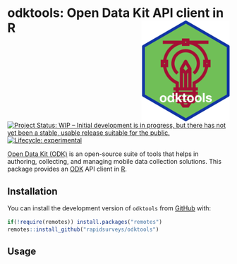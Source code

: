 
<!-- README.md is generated from README.Rmd. Please edit that file -->

# odktools: Open Data Kit API client in R <img src="man/figures/odktools.png" width="200" align="right" />

<!-- badges: start -->

[![Project Status: WIP – Initial development is in progress, but there
has not yet been a stable, usable release suitable for the
public.](https://www.repostatus.org/badges/latest/wip.svg)](https://www.repostatus.org/#wip)
[![Lifecycle:
experimental](https://img.shields.io/badge/lifecycle-experimental-orange.svg)](https://www.tidyverse.org/lifecycle/#experimental)
<!-- badges: end -->

[Open Data Kit (ODK)](https://opendatakit.org) is an open-source suite
of tools that helps in authoring, collecting, and managing mobile data
collection solutions. This package provides an
[ODK](https://opendatakit.org) API client in
[R](https://cran.r-project.org).

## Installation

You can install the development version of `odktools` from
[GitHub](https://github.com/rapidsurveys/odktools) with:

``` r
if(!require(remotes)) install.packages("remotes")
remotes::install_github("rapidsurveys/odktools")
```

## Usage
